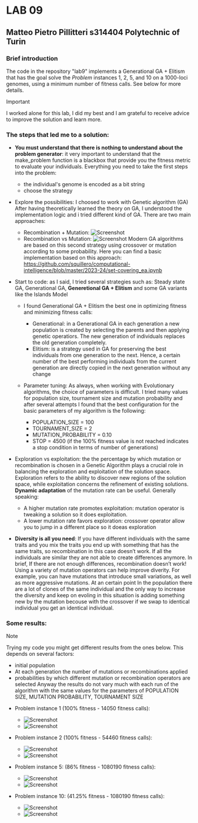 # LAB 09
## Matteo Pietro Pillitteri s314404 Polytechnic of Turin

### Brief introduction
The code in the repository "lab9" implements a Generational GA + Elitism that has the goal solve the *Problem* instances 1, 2, 5, and 10 on a 1000-loci genomes, using a minimum number of fitness calls. 
See below for more details.
> [!IMPORTANT]
> I worked alone for this lab, I did my best and I am grateful to receive advice to improve the solution and learn more.

### The steps that led me to a solution:

- **You must understand that there is nothing to understand about the problem generator**: it very important to understand that the make_problem function is a blackbox that provide you the fitness metric to evaluate your individuals. Everything you need to take the first steps into the problem:
   - the individual's genome is encoded as a bit string
   - choose the strategy
   
- Explore the possibilities: I choosed to work with Genetic algorithm (GA)  After having theoretically learned the theory on GA, I understood the implementation logic and i tried different kind of GA. There are two main approaches:
  - Recombination + Mutation:
    ![Screenshot](./images/recplusmut.png)
  - Recombination vs Mutation:
    ![Screenshot](./images/recormut.png)
    Modern GA algorithms are based on  this second strategy using crossover or mutation according to some probability. Here you can find a basic implementation based on this approach: https://github.com/squillero/computational-intelligence/blob/master/2023-24/set-covering_ea.ipynb
    
- Start to code: as I said, I tried several strategies such as: Steady state GA, Generational GA, **Generetional GA + Elitism** and some GA variants like the Islands Model
  - I found Generational GA + Elitism the best one in optimizing fitness and minimizing fitness calls:
    - Generational: in a Generational GA in each generation a new population is created by selecting the parents and then applying genetic operatiors. The new generation of individuals replaces the old generation completely. 
    - Elitism: is a strategy used in GA for preserving the best individuals from one generation to the next. Hence, a certain number of the best performing individuals from the current generation are directly copied in the next generation without any change
  
  - Parameter tuning: As always, when working with Evolutionary algorithms, the choice of parameters is difficult. I tried many values for population size, tournament size and mutation probability and after several attempts I found that the best configuration for the basic parameters of my algorithm is the following:
    - POPULATION_SIZE = 100
    -  TOURNAMENT_SIZE = 2
    - MUTATION_PROBABILITY = 0.10
    - STOP = 4500 (if the 100% fitness value is not reached indicates a stop condition in terms of number of generations)

- Exploration vs exploitation: the the percentage by which mutation or recombination is chosen in a Genetic Algorithm plays a crucial role in balancing the exploration and exploitation of the solution space. Exploration refers to the ability to discover new regions of the solution space, while exploitation concerns the refinement of existing solutions.
**Dynamic adaptation** of the mutation rate can be useful. Generally speaking:
  - A higher mutation rate promotes exploitation: mutation operator is tweaking a solution so it does exploitation. 
  - A lower mutation rate favors exploration: crossover operator allow you to jump in a different place so it doeas exploration
    
- **Diversity is all you need**: If you have different individuals with the same traits and you mix the traits you end up with something that has the same traits, so recombination in this case doesn’t work. If all the individuals are similar they are not able to create differences anymore. In brief, If there are not enough differences, recombination doesn’t work! 
Using a variety of mutation operators can help improve diverity. For example, you can have mutations that introduce small variations, as well as more aggressive mutations. At an certain point In the population there are a lot of clones of the same individual and the only way to increase the diversity and keep on evoling in this situation is adding something new by the mutation becouse with the crossover if we swap to identical individual you get an identical individual. 

### Some results:
> [!NOTE]
> Trying my code you might get different results from the ones below. This depends on several factors:
> - initial population
> - At each generation the number of mutations or recombinations applied
> - probabilities by which different mutation or recombination operators are selected 
> Anyway the results do not vary much with each run of the algorithm with the same values for the parameters of POPULATION SIZE, MUTATION PROBABILITY, TOURNAMENT SIZE

- Problem instance 1 (100% fitness - 14050 fitness calls):
     - ![Screenshot](./images/GRAPH1.png)
     - ![Screenshot](./images/PREST1.png)
  
- Problem instance 2 (100% fitness - 54460 fitness calls):
     - ![Screenshot](./images/GRAPH2.png)
     - ![Screenshot](./images/PREST2.png)
  
- Problem instance 5: (86% fitness - 1080190 fitness calls):
     - ![Screenshot](./images/GRAPH5.png)
     - ![Screenshot](./images/PREST5.png)
  
- Problem instance 10: (41.25% fitness - 1080190 fitness calls):
     - ![Screenshot](./images/GRAPH10.png)
     - ![Screenshot](./images/PREST10.png)
